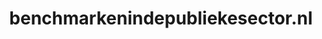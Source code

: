 ---
layout: post
title: "benchmarkenindepubliekesector.nl"
internal_url: "/dutchgov/benchmarkenindepubliekesector.nl.html"
subdomains_count: 2
all_subdomains_count: 2
urls_count: 2
ssl_rank: 0
http_rank: 75
url_link: /data/benchmarkenindepubliekesector.nl/urls.txt
all_subdomains_link: /data/benchmarkenindepubliekesector.nl/all_subdomains.txt
subdomains_link: /data/benchmarkenindepubliekesector.nl/subdomains.txt
categories: dutchgov
---